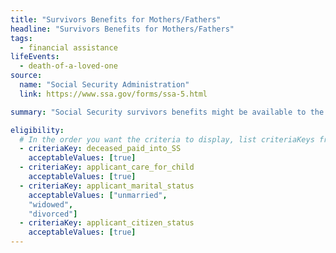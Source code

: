 ```yaml
---
title: "Survivors Benefits for Mothers/Fathers"
headline: "Survivors Benefits for Mothers/Fathers"
tags:
  - financial assistance
lifeEvents:
  - death-of-a-loved-one
source:
  name: "Social Security Administration"
  link: https://www.ssa.gov/forms/ssa-5.html

summary: "Social Security survivors benefits might be available to the person providing care for the deceased worker's child."

eligibility:
  # In the order you want the criteria to display, list criteriaKeys from the csv here, each followed by a comma-separated list of which values indicate eligibility for that criteria. Wrap individual values in quotes if they have inner commas.
  - criteriaKey: deceased_paid_into_SS
    acceptableValues: [true]
  - criteriaKey: applicant_care_for_child
    acceptableValues: [true]
  - criteriaKey: applicant_marital_status
    acceptableValues: ["unmarried", 
    "widowed", 
    "divorced"]
  - criteriaKey: applicant_citizen_status
    acceptableValues: [true]
---
```

